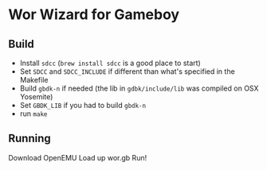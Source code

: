 # Wor Wizard for Gameboy


## Build
- Install `sdcc` (`brew install sdcc` is a good place to start)
- Set `SDCC` and `SDCC_INCLUDE` if different than what's specified in the Makefile
- Build `gbdk-n` if needed (the lib in `gdbk/include/lib` was compiled on OSX Yosemite)
- Set `GBDK_LIB` if you had to build `gbdk-n`
- run `make`

## Running
Download OpenEMU
Load up wor.gb
Run!
